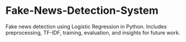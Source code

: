 # Fake-News-Detection-System
Fake news detection using Logistic Regression in Python. Includes preprocessing, TF-IDF, training, evaluation, and insights for future work.
